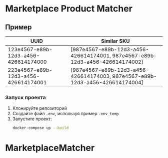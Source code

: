 # Marketplace Product Matcher

## Пример

| UUID                                 | Similar SKU                                                                  |
|--------------------------------------|------------------------------------------------------------------------------|
| 123e4567-e89b-12d3-a456-426614174000 | [987e4567-e89b-12d3-a456-426614174001, 987e4567-e89b-12d3-a456-426614174002] |
| 223e4567-e89b-12d3-a456-426614174001 | [987e4567-e89b-12d3-a456-426614174003, 987e4567-e89b-12d3-a456-426614174004] |

### Запуск проекта

1. Клонируйте репозиторий
2. Создайте файл `.env`, используя пример `.env_temp`
3. Запустите проект:
   ```bash
   docker-compose up --build

# MarketplaceMatcher